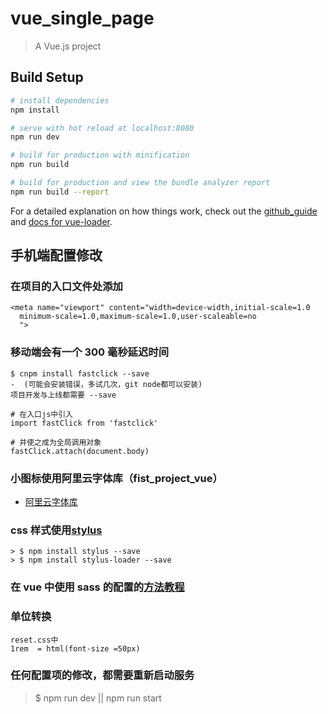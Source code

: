 # vue_single_page

> A Vue.js project

## Build Setup

```bash
# install dependencies
npm install

# serve with hot reload at localhost:8080
npm run dev

# build for production with minification
npm run build

# build for production and view the bundle analyzer report
npm run build --report
```

For a detailed explanation on how things work, check out the [github_guide](https://github.com/wenlong201807/my_project_vue) and [docs for vue-loader](http://vuejs.github.io/vue-loader).

## 手机端配置修改

### 在项目的入口文件处添加

```
<meta name="viewport" content="width=device-width,initial-scale=1.0
  minimum-scale=1.0,maximum-scale=1.0,user-scaleable=no
  ">
```

### 移动端会有一个 300 毫秒延迟时间

```解决方案
$ cnpm install fastclick --save
-  (可能会安装错误，多试几次，git node都可以安装)
项目开发与上线都需要 --save

# 在入口js中引入
import fastClick from 'fastclick'

# 并使之成为全局调用对象
fastClick.attach(document.body)
```

### 小图标使用阿里云字体库（fist_project_vue）

- [阿里云字体库](http://www.iconfont.cn/manage/index?spm=a313x.7781069.1998910419.11&manage_type=myprojects&projectId=761001)

### css 样式使用[stylus](https://stylus.bootcss.com/)

```
> $ npm install stylus --save
> $ npm install stylus-loader --save
```

### 在 vue 中使用 sass 的配置的[方法教程](https://blog.csdn.net/lily2016n/article/details/75309492)

### 单位转换

```
reset.css中
1rem  = html(font-size =50px)
```

### 任何配置项的修改，都需要重新启动服务

> $ npm run dev || npm run start
